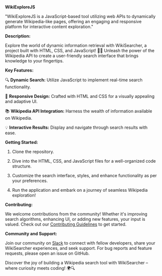  **WikiExploreJS**

"WikiExploreJS is a JavaScript-based tool utilizing web APIs to dynamically generate Wikipedia-like pages, offering an engaging and responsive platform for interactive content exploration."
 
**Description:**

Explore the world of dynamic information retrieval with WikiSearcher, a project built with HTML, CSS, and JavaScript! 🚀🌐 Unleash the power of the Wikipedia API to create a user-friendly search interface that brings knowledge to your fingertips.

**Key Features:**

🔍 **Dynamic Search:** Utilize JavaScript to implement real-time search functionality.

🌈 **Responsive Design:** Crafted with HTML and CSS for a visually appealing and adaptive UI.

📚 **Wikipedia API Integration:** Harness the wealth of information available on Wikipedia.

💡 **Interactive Results:** Display and navigate through search results with ease.


**Getting Started:**

1. Clone the repository.

2. Dive into the HTML, CSS, and JavaScript files for a well-organized code structure.

3. Customize the search interface, styles, and enhance functionality as per your preferences.

4. Run the application and embark on a journey of seamless Wikipedia exploration!

**Contributing:**

We welcome contributions from the community! Whether it's improving search algorithms, enhancing UI, or adding new features, your input is valued. Check out our [Contributing Guidelines](link-to-contributing.md) to get started.

**Community and Support:**

Join our community on [Slack](link-to-slack) to connect with fellow developers, share your WikiSearcher experiences, and seek support. For bug reports and feature requests, please open an issue on GitHub.

Discover the joy of building a Wikipedia search tool with WikiSearcher – where curiosity meets coding! 🌍🔍

